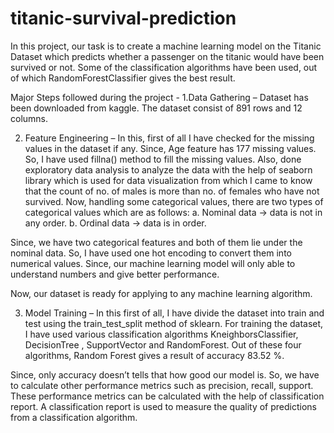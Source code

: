 # titanic-survival-prediction

In this project, our task is to create a machine learning model on the Titanic Dataset which predicts whether a passenger on the titanic would have been survived or not. Some of the classification algorithms have been used, out of which RandomForestClassifier gives the best result.

Major Steps followed during the project -
1.Data Gathering – Dataset has been downloaded from kaggle. The dataset consist of 891 rows and 12 columns.

2. Feature Engineering – In this, first of all I have checked for the missing values in the dataset if any. Since, Age feature has 177 missing values. So,
I have used fillna() method to fill the missing values.
Also, done exploratory data analysis to analyze the data with the help of seaborn library which is used for data visualization from which I came to know that the count of no. of males is more than no. of females who have not survived.
Now, handling some categorical values, there are two types of categorical values which are as follows:
a. Nominal data → data is not in any order.
b. Ordinal data → data is in order.

Since, we have two categorical features and both of them lie under the nominal data. So, I have used one hot encoding to convert them into numerical values.
Since, our machine learning model will only able to understand numbers and give better performance.

Now, our dataset is ready for applying to any machine learning algorithm.

3. Model Training – In this first of all, I have divide the dataset into train and test using the train_test_split method of sklearn.
For training the dataset, I have used various classification algorithms KneighborsClassifier, DecisionTree , SupportVector and RandomForest. Out of these four algorithms, Random Forest gives a result of accuracy 83.52 %.

Since, only accuracy doesn’t tells that how good our model is. So, we have to calculate other performance metrics such as precision, recall, support. These performance metrics can be calculated with the help of classification report.
A classification report is used to measure the quality of predictions from a classification algorithm.
